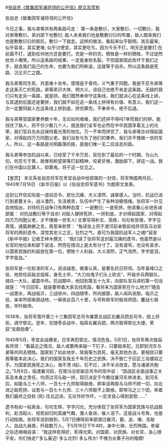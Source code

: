 #[张自忠《致集团军诸将领的公开信》原文及赏析](https://www.vrrw.net/wx/10309.html)

张自忠《致集团军诸将领的公开信》

今日之事，我与弟等共有两条路可走： 第一条是敷衍，大家敷衍，一切敷衍，我对弟等敷衍，弟对部下也敷衍; 敌人未来我们也是敷敷衍衍的布置，敌人既来我们也是敷敷衍衍的抵抗，敷衍一下就走。这样的做法，看起来似乎聪明，其实最笨; 似乎容易，其实更难; 似乎讨便宜，其实更吃亏。因为今天不打，明天还是要打;在前面不打，退到任何地方还是要打。完是一样的完，牺牲是一样的牺牲，不过徒然给世人嘲笑。所以这条路的结果，一定是身败名裂，不但国家因此败坏于我们之手，就连我们自己的生命，也要为我们所断送，这就等于自杀。所以这条路是死路、沉沦灭亡之路。

我与弟等同生死、共患难十余年。感情逾于骨肉，义气重于同胞，我是不忍令弟等走这条灭亡的死路。弟等夙识大体、明大义，谅自己也绝不肯走这条路。无疑的我们只有走另一条路，就是拼。我们既然奉命守这条线，我们就决心在这条线上拼，与其退到后面还是要拼，我们就不如在这一条线上拼得有价值、有意义。我们这一次一定要同敌人在这条线上拼到底，拼完算完，不奉命令，绝不后退。

我与弟等受国家豢养数十年，无论如何艰难，我们还拼不得吗?幸而我们的拼，能挡住了敌人，则不仅少数几个人，就连我们全军也必然在中华民国享着无上的光荣，我们官兵也永远保持着光荣的地位。万一不幸而拼完了，我与弟等亦对得起国家，对得起四万万同胞父老。我们没有亏负了他们的豢养，我们亦不愧做一世的军人。所以，这一条路是光明磊落的路，是我们唯一无二应该走的路。

我与弟等参加抗战以来，已经受了千辛万苦，现在到了最后的一个时期，为山九仞，何忍亏于篑，故惟有盼望弟等打起精神，咬紧牙根，激励部下，拼这一战。我们在中国以后算人，抑算鬼，将于这一仗见之。



【鉴赏】 本文系张自忠将军在枣宜会战中给部属的一封信，将军殉国两月后，1940年7月16日 《新华日报》以《张自忠将军遗书》为题原文发表。

这封公开信实际是一道动员令，悲壮沉痛、大义凛然、诚挚感人。当时，抗战已进行到紧要关头，战斗激烈，生活艰苦，队伍中产生了各种消极情绪。张将军一针见血地指出，对待抗日战争只有两种态度： 一是敷衍; 一是死拼。他语重心长地告诫部属： 对抗战敷衍等于自杀! 对敌人硬拼死拼，一拼到底，才对得起国家、对得起四万万同胞父老，才不愧做一世军人! 文章写得朴实、简练，句句有哲理，字字见真情，通篇肺腑之言。周恩来称赞： “每读张上将于渡河前亲致前线将领及冯治安将军的两封遗书，深觉其忠义之志，壮烈之气，直可为我国抗战军人之魂!”延安《新中华报》记者王梓木撰文： “我们读了张将军这封最沉痛的遗书，他虽然是以长官的地位来和部下说话，然而在措词上是太有分寸了。没有谩骂，也没有哀求，以国家民族的利益放在第一位，牺牲个人利益，大义凛然，正气浩然，字字是泪，字字是血。”

张将军是一位标准的军人，说话诚恳，做事认真，是著名抗日将领。当年喜峰口之役，他担任前敌总指挥，身先士卒，“大刀向鬼子们头上砍去”，歼敌步兵两联队，骑兵一大队，威震中外。抗战期中，他回到第五十九军，向部队官兵讲的第一句话就是： “今日回军，就是要带着大家去找死路，看将来为国家死在什么地方!”随及一战淝水，再战临沂，三战徐州，四战随枣，所向披靡，敌人闻风丧胆。临沂之役，亲率所部疾趋战地，一昼夜达百八十里，与号称铁军的板垣师团，鏖战七昼夜，卒歼敌师。

1938年，张将军晋升第三十三集团军总司令兼第五战区右翼兵团总司令，授上将衔，调守鄂北。翌年，在随枣会战中，指挥右翼兵团，两次取得鄂北大捷，荣获“宝鼎勋章”。

1940年5月，枣宜会战爆发，日军再犯鄂北，情况危急。5月1日，张将军再次致函各将领： “看最近之情况，敌人或要再来碰一下钉子，只要敌来犯，兄即到河东与弟等共同去牺牲。国家到了如此地步，除我等为其死，毫无其他办法。更相信只要我等能本此决心，我们的国家及我五千年历史之民族，决不致亡于区区三岛倭奴之手。为国家民族死之决心，海不清 (枯)，石不烂，决不半点改变。愿与诸弟共勉之。”5月6日，临渡襄河前，在致冯治安副总司令的信中说： “因战区全面战事之关系及本身之责任，均须过河与敌一拼，现已决定于今晚往襄河东岸进发。到河东后，如能与三十八师、一百七十九师取得联络，即率该两部与马师不顾一切，向北进之敌死拼。设若与一百七十九师、三十八师取不上联络，即带马之三个团，奔着我们最终之目标 (死) 往北迈进。无论作好作坏，一定求良心得到安慰……”

遗书有如一帖真金，句句生辉，字字闪光，充分体现了张将军为国家民族与抗战胜利，赴汤蹈火、视死如归的英雄气概，激人奋进，催人泪下。这是战斗号角，也是行动指南。张将军说到做到，5月7日拂晓前率部渡过襄河，截、追、堵、击敌人，血战九昼夜，歼敌数万人。于5月16日下午4时，身中七弹，壮烈殉国。弥留之际还喃喃自语： “我这样死得好，死得光荣。对国家、对民族、对长官，良心很平安。你们快走!”多么豪迈! 多么壮烈! 多么伟大! 不愧为炎黄子孙的楷模!

